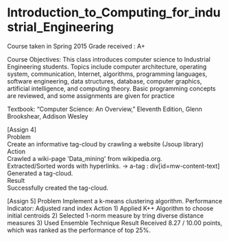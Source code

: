 # lntroduction_to_Computing_for_industrial_Engineering
Course taken in Spring 2015  </t>  Grade received : A+

Course Objectives: This class introduces computer science to Industrial Engineering students. Topics
include computer architecture, operating system, communication, Internet, algorithms, programming languages, software engineering, data structures, database, computer graphics, artificial intelligence, and computing theory. Basic programming concepts are reviewed, and some assignments are given for practice

Textbook: “Computer Science: An Overview,” Eleventh Edition, Glenn Brookshear, Addison Wesley
</br>

[Assign 4]</br>
Problem</br>
    Create an informative tag-cloud by crawling a website (Jsoup library)</br>
Action</br>
    Crawled a wiki-page 'Data_mining' from wikipedia.org.</br>
    Extracted/Sorted words with hyperlinks. -> a-tag : div[id=mw-content-text]</br>
    Generated a tag-cloud.</br>
Result</br>
    Successfully created the tag-cloud.</br>
    
[Assign 5] 
Problem
    Implement a k-means clustering algorithm.    Performance Indicator: Adjusted rand index
Action
    1) Applied K++ Algorithm to choose initial centroids
    2) Selected 1-norm measure by tring diverse distance measures
    3) Used Ensemble Technique
Result
    Received 8.27 / 10.00 points, which was ranked as the performance of top 25%.




